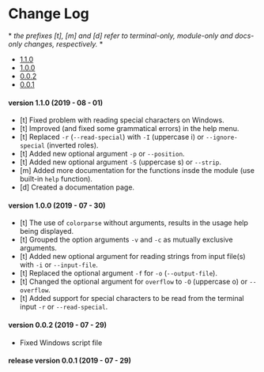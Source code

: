 # Change Log
\* *the prefixes [t], [m] and [d] refer to terminal-only, module-only and docs-only changes, respectively.* *

- [1.1.0](#version-110-2019-08-01)
- [1.0.0](#version-100-2019-07-30)
- [0.0.2](#version-002-2019-07-29)
- [0.0.1](#release-version-001-2019-07-29)

#### version 1.1.0   (2019 - 08 - 01)
+ [t] Fixed problem with reading special characters on Windows.
+ [t] Improved (and fixed some grammatical errors) in the help menu.
+ [t] Replaced ``-r`` (``--read-special``) with ``-I`` (uppercase i) or ``--ignore-special`` (inverted roles).
+ [t] Added new optional argument ``-p`` or ``--position``.
+ [t] Added new optional argument ``-S`` (uppercase s) or ``--strip``.
+ [m] Added more documentation for the functions insde the module (use built-in ``help`` function).
+ [d] Created a documentation page.

#### version 1.0.0   (2019 - 07 - 30)
+ [t] The use of ``colorparse`` without arguments, results in the usage help being displayed.
+ [t] Grouped the option arguments ``-v`` and ``-c`` as mutually exclusive arguments.
+ [t] Added new optional argument for reading strings from input file(s) with ``-i`` or ``--input-file``.
+ [t] Replaced the optional argument ``-f`` for ``-o`` (``--output-file``).
+ [t] Changed the optional argument for ``overflow`` to ``-O`` (uppercase o) or ``--overflow``.
+ [t] Added support for special characters to be read from the terminal input ``-r`` or ``--read-special``.


#### version 0.0.2   (2019 - 07 - 29)
+ Fixed Windows script file


#### release version 0.0.1   (2019 - 07 - 29)
